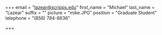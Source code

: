 +++
email = "lazear@scripps.edu"
first_name = "Michael"
last_name = "Lazear"
suffix = ""
picture = "mike.JPG"
position = "Graduate Student"
telephone = "(858) 784-8636"

+++

